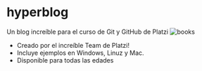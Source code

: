 # hyperblog
Un blog increíble para el curso de Git y GitHub de Platzi
![books](https://user-images.githubusercontent.com/51065139/59141014-56aa0600-896b-11e9-847e-e733953fafdb.jpg)
* Creado por el increíble Team de Platzi!
* Incluye ejemplos en Windows, Linuz y Mac.
* Disponible para todas las edades
